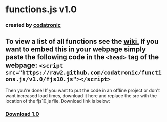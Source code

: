 functions.js v1.0
===================
### created by [codatronic](codatronic.github.io)
To view a list of all functions see the [wiki.](https://github.com/codatronic/functions.js/wiki) If you want to embed this in your webpage simply paste the following code in the `<head>` tag of the webpage:
`<script src="https://raw2.github.com/codatronic/functions.js/v1.0/fjs10.js"></script>`
-------
Then you're done! If you want to put the code in an offline project or don't want increased load times, download it here and replace the src with the location of the fjs10.js file. Download link is below:
### [Download 1.0](https://github.com/codatronic/functions.js/archive/v1.0.zip)

